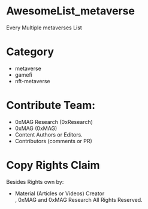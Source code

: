 

# AwesomeList_metaverse
Every Multiple metaverses List

# Category
- metaverse
- gamefi
- nft-metaverse

# Contribute Team:
- 0xMAG Research (0xResearch)
- 0xMAG (0xMAG)
- Content Authors or Editors.
- Contributors (comments or PR)

# Copy Rights Claim
Besides Rights own by:
- Material (Articles or Videos) Creator   
, 0xMAG and 0xMAG Research All Rights Reserved. 
